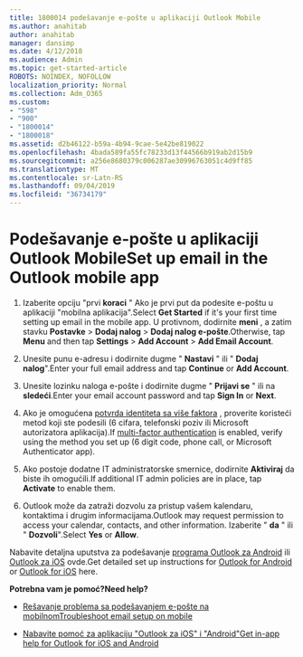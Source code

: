```yaml
---
title: 1800014 podešavanje e-pošte u aplikaciji Outlook Mobile
ms.author: anahitab
author: anahitab
manager: dansimp
ms.date: 4/12/2018
ms.audience: Admin
ms.topic: get-started-article
ROBOTS: NOINDEX, NOFOLLOW
localization_priority: Normal
ms.collection: Adm_O365
ms.custom:
- "598"
- "900"
- "1800014"
- "1800018"
ms.assetid: d2b46122-b59a-4b94-9cae-5e42be819022
ms.openlocfilehash: 4bada589fa55fc78233d13f44566b919ab2d15b9
ms.sourcegitcommit: a256e8680379c006287ae30996763051c4d9ff85
ms.translationtype: MT
ms.contentlocale: sr-Latn-RS
ms.lasthandoff: 09/04/2019
ms.locfileid: "36734179"
---
```

# <a name="set-up-email-in-the-outlook-mobile-app"></a><span data-ttu-id="a0f2e-102">Podešavanje e-pošte u aplikaciji Outlook Mobile</span><span class="sxs-lookup"><span data-stu-id="a0f2e-102">Set up email in the Outlook mobile app</span></span>

1. <span data-ttu-id="a0f2e-103">Izaberite opciju "prvi **koraci** " Ako je prvi put da podesite e-poštu u aplikaciji "mobilna aplikacija".</span><span class="sxs-lookup"><span data-stu-id="a0f2e-103">Select **Get Started** if it's your first time setting up email in the mobile app.</span></span> <span data-ttu-id="a0f2e-104">U protivnom, dodirnite **meni** , a zatim stavku **Postavke** \> **Dodaj nalog** \> **Dodaj nalog e-pošte**.</span><span class="sxs-lookup"><span data-stu-id="a0f2e-104">Otherwise, tap **Menu** and then tap **Settings** \> **Add Account** \> **Add Email Account**.</span></span>

2. <span data-ttu-id="a0f2e-105">Unesite punu e-adresu i dodirnite dugme " **Nastavi** " ili " **Dodaj nalog**".</span><span class="sxs-lookup"><span data-stu-id="a0f2e-105">Enter your full email address and tap **Continue** or **Add Account**.</span></span>

3. <span data-ttu-id="a0f2e-106">Unesite lozinku naloga e-pošte i dodirnite dugme " **Prijavi se** " ili na **sledeći**.</span><span class="sxs-lookup"><span data-stu-id="a0f2e-106">Enter your email account password and tap **Sign In** or **Next**.</span></span>

4. <span data-ttu-id="a0f2e-107">Ako je omogućena [potvrda identiteta sa više faktora](https://docs.microsoft.com/office365/admin/security-and-compliance/set-up-multi-factor-authentication) , proverite koristeći metod koji ste podesili (6 cifara, telefonski poziv ili Microsoft autorizatora aplikacija).</span><span class="sxs-lookup"><span data-stu-id="a0f2e-107">If [multi-factor authentication](https://docs.microsoft.com/office365/admin/security-and-compliance/set-up-multi-factor-authentication) is enabled, verify using the method you set up (6 digit code, phone call, or Microsoft Authenticator app).</span></span>

5. <span data-ttu-id="a0f2e-108">Ako postoje dodatne IT administratorske smernice, dodirnite **Aktiviraj** da biste ih omogućili.</span><span class="sxs-lookup"><span data-stu-id="a0f2e-108">If additional IT admin policies are in place, tap **Activate** to enable them.</span></span>

6. <span data-ttu-id="a0f2e-109">Outlook može da zatraži dozvolu za pristup vašem kalendaru, kontaktima i drugim informacijama.</span><span class="sxs-lookup"><span data-stu-id="a0f2e-109">Outlook may request permission to access your calendar, contacts, and other information.</span></span> <span data-ttu-id="a0f2e-110">Izaberite " **da** " ili " **Dozvoli**".</span><span class="sxs-lookup"><span data-stu-id="a0f2e-110">Select **Yes** or **Allow**.</span></span>

<span data-ttu-id="a0f2e-111">Nabavite detaljna uputstva za podešavanje [programa Outlook za Android](https://support.office.com/article/886db551-8dfa-4fd5-b835-f8e532091872.aspx) ili [Outlook za iOS](https://support.office.com/article/b2de2161-cc1d-49ef-9ef9-81acd1c8e234.aspx) ovde.</span><span class="sxs-lookup"><span data-stu-id="a0f2e-111">Get detailed set up instructions for [Outlook for Android](https://support.office.com/article/886db551-8dfa-4fd5-b835-f8e532091872.aspx) or [Outlook for iOS](https://support.office.com/article/b2de2161-cc1d-49ef-9ef9-81acd1c8e234.aspx) here.</span></span>
  
 <span data-ttu-id="a0f2e-112">**Potrebna vam je pomoć?**</span><span class="sxs-lookup"><span data-stu-id="a0f2e-112">**Need help?**</span></span>
  
- [<span data-ttu-id="a0f2e-113">Rešavanje problema sa podešavanjem e-pošte na mobilnom</span><span class="sxs-lookup"><span data-stu-id="a0f2e-113">Troubleshoot email setup on mobile</span></span>](https://support.office.com/article/a264ef01-9c88-48fb-9285-7017e4f31f02.aspx)

- [<span data-ttu-id="a0f2e-114">Nabavite pomoć za aplikaciju "Outlook za iOS" i "Android"</span><span class="sxs-lookup"><span data-stu-id="a0f2e-114">Get in-app help for Outlook for iOS and Android</span></span>](https://support.office.com/article/218a22d1-9fa5-4889-b689-de1c63493243.aspx#ID0EAABAAA=Contact_Support)
